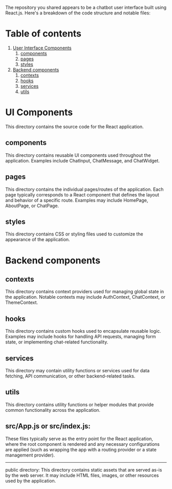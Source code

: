 The repository you shared appears to be a chatbot user interface built using React.js. Here's a breakdown of the code structure and notable files:
# Table of contents
1. [User Interface Components](#UI-Components)
    1. [components](#components)
    2. [pages](#pages)
    3. [styles](#styles)
2. [Backend components](#Backend-components)
    1. [contexts](#contexts)
    2. [hooks](#hooks)
    2. [services](#services)
    3. [utils](#utils)

# UI Components 

This directory contains the source code for the React application.
## components
This directory contains reusable UI components used throughout the application. Examples include ChatInput, ChatMessage, and ChatWidget.

## pages
This directory contains the individual pages/routes of the application. Each page typically corresponds to a React component that defines the layout and behavior of a specific route. Examples may include HomePage, AboutPage, or ChatPage.

## styles
This directory contains CSS or styling files used to customize the appearance of the application.

# Backend components
## contexts
This directory contains context providers used for managing global state in the application. Notable contexts may include AuthContext, ChatContext, or ThemeContext.

## hooks
This directory contains custom hooks used to encapsulate reusable logic. Examples may include hooks for handling API requests, managing form state, or implementing chat-related functionality.

## services
This directory may contain utility functions or services used for data fetching, API communication, or other backend-related tasks.

## utils
This directory contains utility functions or helper modules that provide common functionality across the application.

## src/App.js or src/index.js: 
These files typically serve as the entry point for the React application, where the root component is rendered and any necessary configurations are applied (such as wrapping the app with a routing provider or a state management provider).

---------------------------------------------------------------------------------------------------------------------------------

public directory: This directory contains static assets that are served as-is by the web server. It may include HTML files, images, or other resources used by the application.


